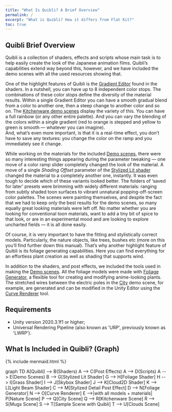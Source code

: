 ```yaml
---
title: "What Is Quibli? A Brief Overview"
permalink: /
excerpt: "What is Quibli? How it differs from Flat Kit?"
toc: true
---
```


## Quibli Brief Overview

Quibli is a collection of shaders, effects and scripts whose main task is to help easily create the look of the Japanese animation films. Quibli’s capabilities extend way beyond this, however, and we have included the demo scenes with all the used resources showing that.  

One of the highlight features of Quibli is the [Gradient Editor](stylized-lit-shader/#main-shading-parameters) found in the shaders. In a nutshell, you can have up to 8 independent color stops. The combinations of these color stops define the diversity of the material results. Within a single Gradient Editor you can have a smooth gradual blend from a color to another one, then a steep change to another color and so on. The [Kitchenware demo scenes](demo-scenes/#kitchenware-scene) display the variety of this. You can have a full rainbow (or any other entire palette). And you can vary the blending of the colors within a single gradient (red to orange is stepped and yellow to green is smooth — whatever you can imagine).  
And, what’s even more important, is that it is a real-time effect, you don’t have to save any textures: you change the color on the ramp and you immediately see it change.  

While working on the materials for the included [Demo scenes](demo-scenes), there were so many interesting things appearing during the parameter tweaking — one move of a color ramp slider completely changed the look of the material. A move of a single _Shading Offset_ parameter of the [Stylized Lit shader](stylized-lit-shader) changed the material to a completely another one, instantly. It was even tough to decide which of these variants looked better. The folders of ‘saved for later’ presets were brimming with widely different materials: ranging from subtly shaded toon surfaces to vibrant unnatural popping-off-screen color palettes. The scenes were painting themselves, and despite the fact that we had to keep only the best results for the demo scenes, so many equally great looking materials were left off. No matter whether you are looking for conventional toon materials, want to add a tiny bit of spice to that look, or are in an experimental mood and are looking to explore uncharted fields — it is all done easily.  

Of course, it is very important to have the fitting and stylistically correct models. Particularly, the nature objects, like trees, bushes etc (more on this you’ll find further down this manual). That’s why another highlight feature of Quibli is its foliage generating capabilities. Here you can find everything for an effortless plant creation as well as shading that supports wind.

In addition to the shaders, and post effects, we included the tools used in making the [Demo scenes](demo-scenes). All the foliage models were made with [Foliage Generator](foliage-generator), a flexible tool for creating and modifying anime-looking plants. The stretched wires between the electric poles in the [City](demo-scenes#city-scene) demo scene, for example, are generated and can be modified in the Unity Editor using the [Curve Renderer](curve-renderer) tool.

## Requirements

  * Unity version 2020.3.1f1 or higher;
  * Universal Rendering Pipeline (also known as 'URP', previously known as 'LWRP').

## What Is Included in Quibli? (Graph)

{% include mermaid.html %}
<div class="mermaid">
graph TD
A[Quibli] --> B(Shaders)
A --> C(Post Effects)
A --> D(Scripts)
A --> E(Demo Scenes)
B --> G[Stylized Lit Shader]
G --> H[Foliage Shader]
H --> I[Grass Shader]
I --> J[Skybox Shader]
J --> K[Cloud2D Shader]
K --> L[Light Beam Shader]
C --> M[Stylized Detail Post Effect]
D --> N[Foliage Generator]
N --> O[Curve Renderer]
E -->|with all models + materials| P[Nature Scene]
P --> Q[City Scene]
Q --> R[Kitchenware Scene]
R --> S[Mugs Scene]
S --> T[Sample Scene with Quibli]
T --> U[Clouds Scene]
</div>




